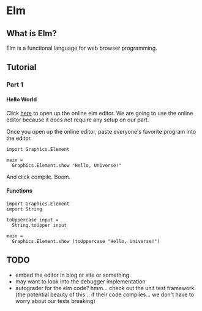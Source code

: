 # Elm

## What is Elm?
Elm is a functional language for web browser programming.

## Tutorial
### Part 1
#### Hello World
Click [here](http://elm-lang.org/try) to open up the online elm editor. We are going to use the online editor because it does not require any setup on our part.

Once you open up the online editor, paste everyone's favorite program into the editor.

```
import Graphics.Element

main =
  Graphics.Element.show "Hello, Universe!"
```

And click compile. Boom.


#### Functions
```
import Graphics.Element
import String

toUppercase input =
  String.toUpper input

main =
  Graphics.Element.show (toUppercase "Hello, Universe!")
```


## TODO
- embed the editor in blog or site or something.
- may want to look into the debugger implementation
- autograder for the elm code? hmm... check out the unit test framework. (the potential beauty of this... if their code compiles... we don't have to worry about our tests breaking)
